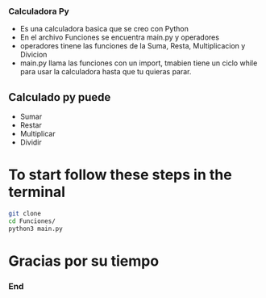 ### Calculadora Py

- Es una calculadora basica que se creo con Python
-  En el archivo Funciones se encuentra main.py y operadores
- operadores tinene las funciones de la Suma, Resta, Multiplicacion y Divicion
- main.py llama las funciones con un import, tmabien tiene un ciclo while para usar la calculadora hasta que tu quieras parar.
  
## Calculado py puede

- Sumar
- Restar
- Multiplicar
- Dividir

# To start follow these steps in the terminal
```sh
git clone
cd Funciones/
python3 main.py
```


# Gracias por su tiempo

### End
